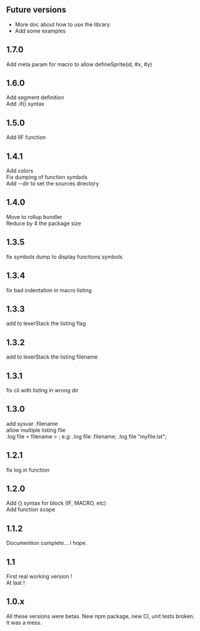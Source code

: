 
## Future versions
- More doc about how to use the library.
- Add some examples

## 1.7.0
Add meta param for macro to allow defineSprite(id, #x, #y)  

## 1.6.0
Add segment definition  
Add .if() syntax

## 1.5.0
Add IIF function

## 1.4.1
Add colors  
Fix dumping of function symbols  
Add --dir to set the sources directory

## 1.4.0
Move to rollup bundler  
Reduce by 4 the package size

## 1.3.5
fix symbols dump to display functions symbols

## 1.3.4
fix bad indentation in macro listing

## 1.3.3
add to lexerStack the listing flag

## 1.3.2
add to lexerStack the listing filename

## 1.3.1
fix cli with listing in wrong dir

## 1.3.0
add sysvar .filename  
allow multiple listing file  
.log file < filename > ; e.g: .log file .filename; .log file "myfile.lst";

## 1.2.1
fix log in function

## 1.2.0
Add {} syntax for block (IF, MACRO, etc)  
Add function scope

## 1.1.2
Documention complete... I hope.  

## 1.1
First real working version !  
At last !

## 1.0.x
All these versions were betas. New npm package, new CI, unit tests broken.  
It was a mess.
